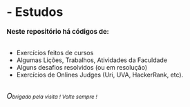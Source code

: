 <h1>- Estudos</h1>
<strong style= "font-size:15px"> Neste repositório há códigos de: </strong> </br></br>
<ul>
  <li> Exercícios feitos de cursos </li>
  <li> Algumas Lições, Trabalhos, Atividades da Faculdade</li>
  <li> Alguns desafios resolvidos (ou em resolução) </li>
  <li> Exercícios de Onlines Judges (Uri, UVA, HackerRank, etc). </li>
</ul>
</br>
<i style= "font-size:12px"> <font style="font-size:17px !important"> O</font>brigado pela visita ! Volte sempre ! </i>
